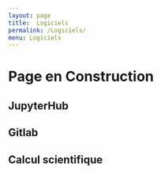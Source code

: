 ```yaml
---
layout: page
title:  Logiciels
permalink: /Logiciels/
menu: Logiciels
---
```


# Page en Construction 

## JupyterHub

## Gitlab

## Calcul scientifique
